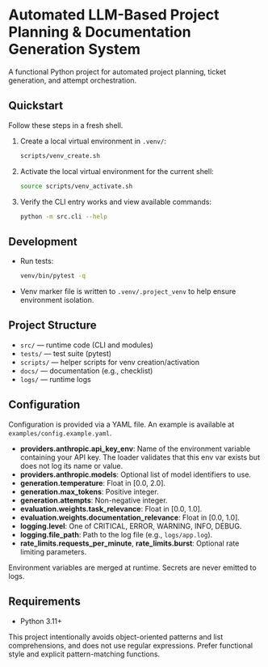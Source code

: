 # Automated LLM-Based Project Planning & Documentation Generation System

A functional Python project for automated project planning, ticket generation, and attempt orchestration.

## Quickstart

Follow these steps in a fresh shell.

1. Create a local virtual environment in `.venv/`:
   ```bash
   scripts/venv_create.sh
   ```
2. Activate the local virtual environment for the current shell:
   ```bash
   source scripts/venv_activate.sh
   ```
3. Verify the CLI entry works and view available commands:
   ```bash
   python -m src.cli --help
   ```

## Development

- Run tests:
  ```bash
  venv/bin/pytest -q
  ```

- Venv marker file is written to `.venv/.project_venv` to help ensure environment isolation.

## Project Structure

- `src/` — runtime code (CLI and modules)
- `tests/` — test suite (pytest)
- `scripts/` — helper scripts for venv creation/activation
- `docs/` — documentation (e.g., checklist)
- `logs/` — runtime logs

## Configuration

Configuration is provided via a YAML file. An example is available at `examples/config.example.yaml`.

- **providers.anthropic.api_key_env**: Name of the environment variable containing your API key. The loader validates that this env var exists but does not log its name or value.
- **providers.anthropic.models**: Optional list of model identifiers to use.
- **generation.temperature**: Float in [0.0, 2.0].
- **generation.max_tokens**: Positive integer.
- **generation.attempts**: Non-negative integer.
- **evaluation.weights.task_relevance**: Float in [0.0, 1.0].
- **evaluation.weights.documentation_relevance**: Float in [0.0, 1.0].
- **logging.level**: One of CRITICAL, ERROR, WARNING, INFO, DEBUG.
- **logging.file_path**: Path to the log file (e.g., `logs/app.log`).
- **rate_limits.requests_per_minute**, **rate_limits.burst**: Optional rate limiting parameters.

Environment variables are merged at runtime. Secrets are never emitted to logs.

## Requirements

- Python 3.11+

This project intentionally avoids object-oriented patterns and list comprehensions, and does not use regular expressions. Prefer functional style and explicit pattern-matching functions.
